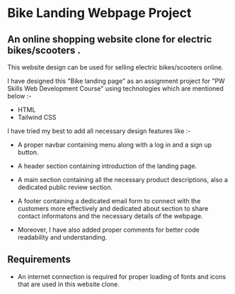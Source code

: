 # Bike Landing Webpage Project
## An online shopping website clone for electric bikes/scooters .

This website design can be used for selling electric bikes/scooters online.

I have designed this "Bike landing page" as an assignment project for "PW Skills Web Development Course" using technologies which are mentioned below :-
- HTML
- Tailwind CSS

I have tried my best to add all necessary design features like :-

-  A proper navbar containing menu along with a log in and a sign up button.

- A header section containing introduction of the landing page.

- A main section containing all the necessary product descriptions, also a dedicated public review section.

- A footer containing a dedicated email form to connect with the customers more effectively and dedicated about section to share contact informatons and the necessary details of the webpage.

- Moreover, I have also added proper comments for better code readability and understanding.

## Requirements
- An internet connection is required for proper loading of fonts and icons that are used in this website clone.
